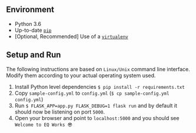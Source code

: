 ## Environment

* Python 3.6
* Up-to-date [`pip`](https://pip.pypa.io/en/stable/)
* [Optional, Recommended] Use of a [`virtualenv`](https://virtualenv.pypa.io/en/stable/)

## Setup and Run

The following instructions are based on `Linux/Unix` command line interface. Modify them according to your actual operating system used.

1. Install Python level dependencies `$ pip install -r requirements.txt`
2. Copy `sample-config.yml` to `config.yml` (`$ cp sample-config.yml config.yml`)
3. Run `$ FLASK_APP=app.py FLASK_DEBUG=1 flask run` and by default it should now be listening on port `5000`.
4. Open your browser and point to `localhost:5000` and you should see `Welcome to EQ Works 😎`
